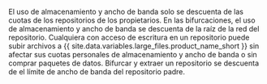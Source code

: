 El uso de almacenamiento y ancho de banda solo se descuenta de las cuotas de los repositorios de los propietarios. En las bifurcaciones, el uso de almacenamiento y ancho de banda se descuenta de la raíz de la red del repositorio. Cualquiera con acceso de escritura en un repositorio puede subir archivos a {{ site.data.variables.large_files.product_name_short }} sin afectar sus cuotas personales de almacenamiento y ancho de banda o sin comprar paquetes de datos. Bifurcar y extraer un repositorio se descuenta de el límite de ancho de banda del repositorio padre.
